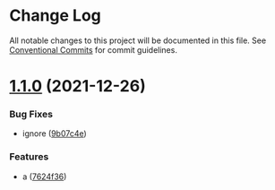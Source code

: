 # Change Log

All notable changes to this project will be documented in this file.
See [Conventional Commits](https://conventionalcommits.org) for commit guidelines.

# [1.1.0](https://github.com/hyy1115/lerna-test/compare/hyy-pack-b@1.1.7...hyy-pack-b@1.1.0) (2021-12-26)


### Bug Fixes

* ignore ([9b07c4e](https://github.com/hyy1115/lerna-test/commit/9b07c4ea36bd326e0eb3e766cd2c022877b56c52))


### Features

* a ([7624f36](https://github.com/hyy1115/lerna-test/commit/7624f36af5eb92336421fff1a744b4d00a388210))
